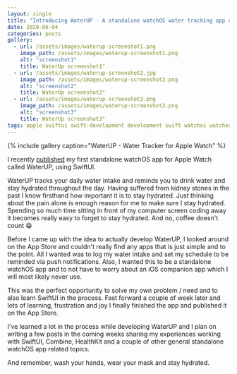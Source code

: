 ```yaml
---
layout: single
title: "Introducing WaterUP - A standalone watchOS water tracking app developed using SwiftUI"
date: 2020-06-04
categories: posts
gallery:
  - url: /assets/images/waterup-screenshot1.png
    image_path: /assets/images/waterup-screenshot1.png
    alt: "screenshot1"
    title: WaterUp screenshot1"
  - url: /assets/images/waterup-screenshot2.jpg
    image_path: /assets/images/waterup-screenshot2.png
    alt: "screenshot2"
    title: WaterUp screenshot2"
  - url: /assets/images/waterup-screenshot3.png
    image_path: /assets/images/waterup-screenshot3.png
    alt: "screenshot3"
    title: WaterUp screenshot3"
tags: apple swiftui swift-development development swift watchos watchos-development watch-development apple-watch swiftui-app healthit standalone watchos app
---
```


{% include gallery caption="WaterUP - Water Tracker for Apple Watch" %}

I recently [published](https://apps.apple.com/app/waterup-water-tracker/id1483094866) my first standalone watchOS app for Apple Watch called WaterUP, using SwiftUI.

WaterUP tracks your daily water intake and reminds you to drink water and stay hydrated throughout the day. Having suffered from kidney stones in the past I know firsthand how important it is to stay hydrated. Just thinking about the pain alone is enough reason for me to make sure I stay hydrated. Spending so much time sitting in front of my computer screen coding away it becomes really easy to forget to stay hydrated. And no, coffee doesn't count 😁

Before I came up with the idea to actually develop WaterUP, I looked around on the App Store and couldn't really find any apps that is just simple and to the point. All I wanted was to log my water intake and set my schedule to be reminded via push notifications. Also, I wanted this to be a standalone watchOS app and to not have to worry about an iOS companion app which I will most likely never use.

This was the perfect opportunity to solve my own problem / need and to also learn SwiftUI in the process. Fast forward a couple of week later and lots of learning, frustration and joy I finally finished the app and published it on the App Store.

I've learned a lot in the process while developing WaterUP and I plan on writing a few posts in the coming weeks sharing my experiences working with SwiftUI, Combine, HealthKit and a couple of other general standalone watchOS app related topics.

And remember, wash your hands, wear your mask and stay hydrated.

